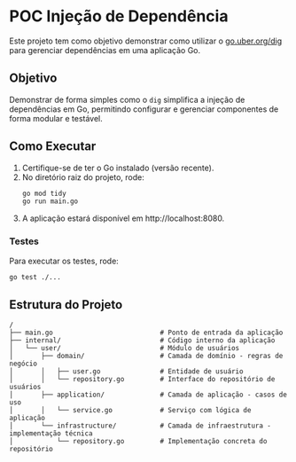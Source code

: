 # POC Injeção de Dependência

Este projeto tem como objetivo demonstrar como utilizar o [go.uber.org/dig](https://pkg.go.dev/go.uber.org/dig) para gerenciar dependências em uma aplicação Go.

## Objetivo

Demonstrar de forma simples como o `dig` simplifica a injeção de dependências em Go, permitindo configurar e gerenciar componentes de forma modular e testável.

## Como Executar

1. Certifique-se de ter o Go instalado (versão recente).
2. No diretório raiz do projeto, rode:
   ```bash
   go mod tidy
   go run main.go
   ```
3. A aplicação estará disponível em http://localhost:8080.

### Testes

Para executar os testes, rode:
```bash
go test ./...
```

## Estrutura do Projeto

```
/
├── main.go                           # Ponto de entrada da aplicação
├── internal/                         # Código interno da aplicação
│   └── user/                         # Módulo de usuários
│       ├── domain/                   # Camada de domínio - regras de negócio
│       │   ├── user.go               # Entidade de usuário
│       │   └── repository.go         # Interface do repositório de usuários
│       ├── application/              # Camada de aplicação - casos de uso
│       │   └── service.go            # Serviço com lógica de aplicação
│       └── infrastructure/           # Camada de infraestrutura - implementação técnica
│           └── repository.go         # Implementação concreta do repositório
```

